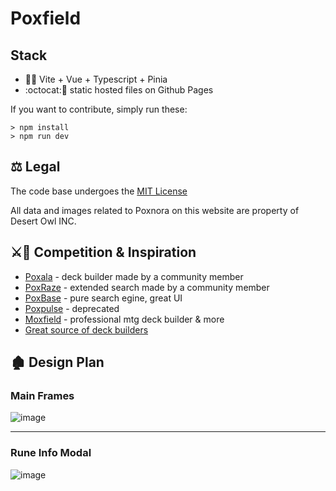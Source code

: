 # Poxfield


## Stack
- :green_heart::pineapple: Vite + Vue + Typescript + Pinia
- :octocat::page_facing_up: static hosted files on Github Pages

If you want to contribute, simply run these:
```
> npm install
> npm run dev
```

## ⚖️ Legal

The code base undergoes the [MIT License](https://github.com/sebakocz/poxfield/blob/master/LICENCE.md)

All data and images related to Poxnora on this website are property of Desert Owl INC.

## :crossed_swords::saxophone: Competition & Inspiration
- [Poxala](https://poxala-fa4ce.web.app/runes) - deck builder made by a community member
- [PoxRaze](https://blacr7.github.io/PoxRaze/) - extended search made by a community member
- [PoxBase](https://poxbase.net/) - pure search egine, great UI
- [Poxpulse](https://github.com/winsomniak/poxpulse.com) - deprecated
- [Moxfield](https://www.moxfield.com/) - professional mtg deck builder & more
- [Great source of deck builders](https://www.similarweb.com/website/moxfield.com/competitors/)

## :derelict_house: Design Plan

### Main Frames
![image](https://user-images.githubusercontent.com/44639352/224578422-33b2be7c-fef2-48c4-ba4c-0792e41e8472.png)

---
### Rune Info Modal
![image](https://user-images.githubusercontent.com/44639352/226126402-63fd0646-9b6d-4151-9e85-b3b5cb1f6580.png)
